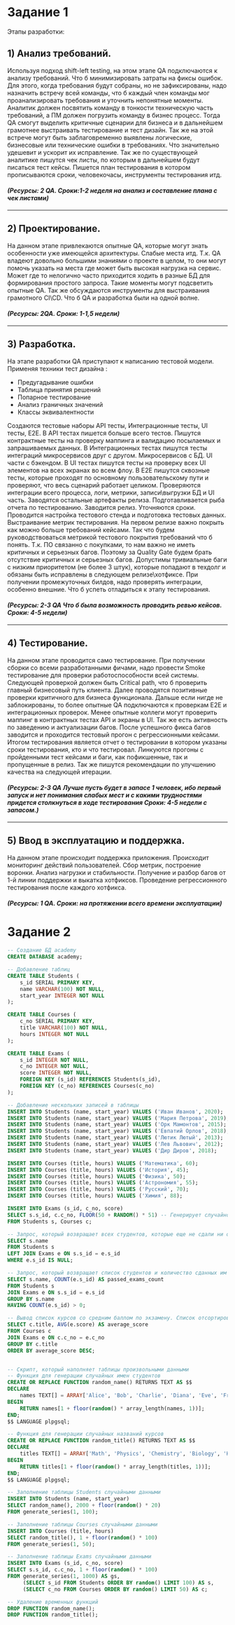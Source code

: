 # Задание 1
Этапы разработки:
## 1)	Анализ требований.

Используя подход shift-left testing, на этом этапе QA подключаются к анализу требований. Что б минимизировать затраты на фиксы ошибок. Для этого, когда требования будут собраны, но не зафиксированы, надо назначить встречу всей команды, что б каждый член команды мог проанализировать требования и уточнить непонятные моменты. Аналитик должен посвятить команду в тонкости техническую часть требований, а ПМ должен погрузить команду в бизнес процесс. Тогда QA смогут выделить критичные сценарии для бизнеса и в дальнейшем грамотнее выстраивать тестирование и тест дизайн. Так же на этой встрече могут быть заблаговременно выявлены логические, бизнесовые или технические ошибки в требованиях. Что значительно удешевит и ускорит их исправление. Так же по существующей аналитике пишутся чек листы, по которым в дальнейшем будут писаться тест кейсы. Пишется план тестирования в котором прописываются сроки, человекочасы, инструменты тестирования итд.

#### ***(Ресурсы: 2 QA. Сроки:1-2 неделя на анализ и составление плана с чек листами)***
---
## 2)	Проектирование.
   
На данном этапе привлекаются опытные QA, которые могут знать особенности уже имеющейся архитектуры. Слабые места итд. Т.к. QA владеют довольно большими знаниями о проекте в целом, то они могут помочь указать на места где может быть высокая нагрузка на сервис. Может где то нелогично часто приходится ходить в разные БД для формирования простого запроса. Такие моменты могут подсветить опытные QA. Так же обсуждаются инструменты для выстраивания грамотного CI\CD. Что б QA и разработка были на одной волне.

#### ***(Ресурсы: 2QA. Сроки: 1-1,5 недели)***
---
## 3)	Разработка.
   
На этапе разработки QA приступают к написанию тестовой модели. Применяя техники тест дизайна :
- Предугадывание ошибки
- Таблица принятия решений
- Попарное тестирование
- Анализ граничных значений
- Классы эквивалентности
  
Создаются тестовые наборы API тесты, Интеграционные тесты, UI тесты, Е2Е. 
В API тестах пишется больше всего тестов. Пишутся контрактные тесты на проверку маппинга и валидацию посылаемых  и запрашиваемых данных.
В Интеграционных тестах пишутся тесты интеграций микросервисов друг с другом. Микросервисов с БД. UI части с бэкендом.
В UI тестах пишутся тесты на проверку всех UI элементов на всех экранах во всем флоу.
В Е2Е пишутся сквозные тесты, которые проходят по основному пользовательскому пути и проверяют, что весь сценарий работает целиком. Проверяются интеграции всего процесса, логи, метрики, записи\выгрузки БД и UI часть.
Заводятся остальные артефакты релиза. Подготавливается рыба отчета по тестированию. Заводится релиз. Уточняются сроки. 
Проводится настройка тестового стенда и подготовка тестовых данных.
Выстраивание метрик тестирования. На первом релизе важно покрыть как можно больше требований кейсами. Так что будем руководствоваться метрикой тестового покрытия требований что б понять. 
Т.к. ПО связанно с покупками, то нам важно не иметь критичных и серьезных багов. Поэтому за Quality Gate будем брать отсутствие критичных и серьезных багов. Допустимы тривиальные баги с низким приоритетом (не более 3 штук), которые попадают в техдолг и обязаны быть исправлены в следующем релизе\хотфиксе.
При получении промежуточных билдов, надо проверять интеграции, особенно внешние. Что б успеть отладиться к этапу тестирования.

#### ***(Ресурсы: 2-3 QA *Что б была возможность проводить ревью кейсов*. Сроки: 4-5 недели)***
---
## 4)	Тестирование.
   
На данном этапе проводится само тестирование. 
При получении сборки со всеми разработанными фичами, надо провести Smoke тестирование для проверки работоспособности всей системы. Следующей проверкой должен быть Critical path, что б проверить главный бизнесовый путь клиента.
Далее проводятся позитивные проверки критичного для бизнеса функционала. Дальше если нигде не заблокированы, то более опытные QA подключаются к проверкам E2E и интеграционных проверок. Менее опытные коллеги могут проверить маппинг в контрактных тестах API и экраны в UI.
Так же есть активность по заведению и актуализации багов. После успешного фикса багов заводится и проходится тестовый прогон с регрессионными кейсами.
Итогом тестирования является отчет о тестировании в котором указаны сроки тестирования, кто и что тестировал. Линкуются прогоны с пройденными тест кейсами и баги, как пофикшенные, так и пропущенные в релиз. Так же пишутся рекомендации по улучшению качества на следующей итерации.

#### ***(Ресурсы: 2-3 QA *Лучше пусть будет в запасе 1 человек, ибо первый запуск и нет понимания слабых мест и с какими трудностями придется столкнуться в ходе тестирования* Сроки: 4-5 недели с запасом.)***
---
## 5)	Ввод в эксплуатацию и поддержка.
   
На данном этапе происходит поддержка приложения. Происходит мониторинг действий пользователей. Сбор метрик, построение воронки. Анализ нагрузки и стабильности. Получение и разбор багов от 1-й линии поддержки и выкатка хотфиксов. Проведение регрессионного тестирования после каждого хотфикса.

#### ***(Ресурсы: 1 QA. Сроки: на протяжении всего времени эксплуатации)***


# Задание 2

~~~sql
-- Создание БД academy
CREATE DATABASE academy;

-- Добавление таблиц
CREATE TABLE Students (
    s_id SERIAL PRIMARY KEY,
	name VARCHAR(100) NOT NULL,
	start_year INTEGER NOT NULL
);

CREATE TABLE Courses (
    c_no SERIAL PRIMARY KEY,
	title VARCHAR(100) NOT NULL,
	hours INTEGER NOT NULL
);

CREATE TABLE Exams (
    s_id INTEGER NOT NULL,
	c_no INTEGER NOT NULL,
	score INTEGER NOT NULL,
	FOREIGN KEY (s_id) REFERENCES Students(s_id),
    FOREIGN KEY (c_no) REFERENCES Courses(c_no)
);

-- Добавление нескольких записей в таблицы
INSERT INTO Students (name, start_year) VALUES ('Иван Иванов', 2020);
INSERT INTO Students (name, start_year) VALUES ('Мария Петрова', 2019);
INSERT INTO Students (name, start_year) VALUES ('Орк Мамонтов', 2015);
INSERT INTO Students (name, start_year) VALUES ('Евпатий Орлов', 2018);
INSERT INTO Students (name, start_year) VALUES ('Лютик Лютый', 2013);
INSERT INTO Students (name, start_year) VALUES ('Лев Львович', 2012);
INSERT INTO Students (name, start_year) VALUES ('Дир Диров', 2018);

INSERT INTO Courses (title, hours) VALUES ('Математика', 60);
INSERT INTO Courses (title, hours) VALUES ('История', 45);
INSERT INTO Courses (title, hours) VALUES ('Физика', 50);
INSERT INTO Courses (title, hours) VALUES ('Астрономия', 55);
INSERT INTO Courses (title, hours) VALUES ('Русский', 70);
INSERT INTO Courses (title, hours) VALUES ('Химия', 88);

INSERT INTO Exams (s_id, c_no, score)
SELECT s.s_id, c.c_no, FLOOR(50 + RANDOM() * 51) -- Генерирует случайное число от 50 до 100
FROM Students s, Courses c;

-- Запрос, который возвращает всех студентов, которые еще не сдали ни одного экзамена.
SELECT s.name
FROM Students s
LEFT JOIN Exams e ON s.s_id = e.s_id
WHERE e.s_id IS NULL;

-- Запрос, который возвращает список студентов и количество сданных им экзаменов. Только для студентов, у которых есть сданные экзамены.
SELECT s.name, COUNT(e.s_id) AS passed_exams_count
FROM Students s
JOIN Exams e ON s.s_id = e.s_id
GROUP BY s.name
HAVING COUNT(e.s_id) > 0;

-- Вывод список курсов со средним баллом по экзамену. Список отсортирован по убыванию среднего балла.
SELECT c.title, AVG(e.score) AS average_score
FROM Courses c
JOIN Exams e ON c.c_no = e.c_no
GROUP BY c.title
ORDER BY average_score DESC;


-- Скрипт, который наполняет таблицы произвольными данными
-- Функция для генерации случайных имен студентов
CREATE OR REPLACE FUNCTION random_name() RETURNS TEXT AS $$
DECLARE
    names TEXT[] = ARRAY['Alice', 'Bob', 'Charlie', 'Diana', 'Eve', 'Frank', 'Grace', 'Helen', 'Ivan', 'Julia'];
BEGIN
    RETURN names[1 + floor(random() * array_length(names, 1))];
END;
$$ LANGUAGE plpgsql;

-- Функция для генерации случайных названий курсов
CREATE OR REPLACE FUNCTION random_title() RETURNS TEXT AS $$
DECLARE
    titles TEXT[] = ARRAY['Math', 'Physics', 'Chemistry', 'Biology', 'History', 'Geography', 'English', 'French', 'Spanish', 'German'];
BEGIN
    RETURN titles[1 + floor(random() * array_length(titles, 1))];
END;
$$ LANGUAGE plpgsql;

-- Заполнение таблицы Students случайными данными
INSERT INTO Students (name, start_year)
SELECT random_name(), 2000 + floor(random() * 20)
FROM generate_series(1, 100);

-- Заполнение таблицы Courses случайными данными
INSERT INTO Courses (title, hours)
SELECT random_title(), 1 + floor(random() * 100)
FROM generate_series(1, 50);

-- Заполнение таблицы Exams случайными данными
INSERT INTO Exams (s_id, c_no, score)
SELECT s.s_id, c.c_no, 1 + floor(random() * 100)
FROM generate_series(1, 1000) AS gs,
     (SELECT s_id FROM Students ORDER BY random() LIMIT 100) AS s,
     (SELECT c_no FROM Courses ORDER BY random() LIMIT 50) AS c;

-- Удаление временных функций
DROP FUNCTION random_name();
DROP FUNCTION random_title();
~~~

